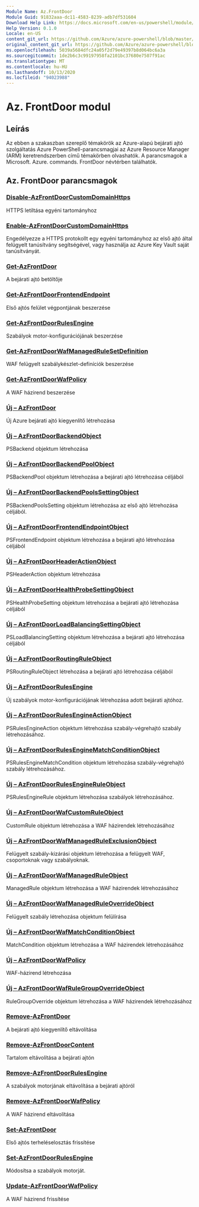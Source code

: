 ```yaml
---
Module Name: Az.FrontDoor
Module Guid: 91832aaa-dc11-4583-8239-adb7df531604
Download Help Link: https://docs.microsoft.com/en-us/powershell/module/az.frontdoor
Help Version: 0.1.0
Locale: en-US
content_git_url: https://github.com/Azure/azure-powershell/blob/master/src/FrontDoor/FrontDoor/help/Az.FrontDoor.md
original_content_git_url: https://github.com/Azure/azure-powershell/blob/master/src/FrontDoor/FrontDoor/help/Az.FrontDoor.md
ms.openlocfilehash: 5039a5684dfc24a05f2d79e49397b8d064bc6a3a
ms.sourcegitcommit: 1de2b6c3c99197958fa2101bc37680e7507f91ac
ms.translationtype: MT
ms.contentlocale: hu-HU
ms.lasthandoff: 10/13/2020
ms.locfileid: "94023988"
---
```

# Az. FrontDoor modul
## Leírás
Az ebben a szakaszban szereplő témakörök az Azure-alapú bejárati ajtó szolgáltatás Azure PowerShell-parancsmagjai az Azure Resource Manager (ARM) keretrendszerben című témakörben olvashatók. A parancsmagok a Microsoft. Azure. commands. FrontDoor névtérben találhatók.

## Az. FrontDoor parancsmagok
### [Disable-AzFrontDoorCustomDomainHttps](Disable-AzFrontDoorCustomDomainHttps.md)
HTTPS letiltása egyéni tartományhoz

### [Enable-AzFrontDoorCustomDomainHttps](Enable-AzFrontDoorCustomDomainHttps.md)
Engedélyezze a HTTPS protokollt egy egyéni tartományhoz az első ajtó által felügyelt tanúsítvány segítségével, vagy használja az Azure Key Vault saját tanúsítványát.

### [Get-AzFrontDoor](Get-AzFrontDoor.md)
A bejárati ajtó betöltője

### [Get-AzFrontDoorFrontendEndpoint](Get-AzFrontDoorFrontendEndpoint.md)
Első ajtós felület végpontjának beszerzése

### [Get-AzFrontDoorRulesEngine](Get-AzFrontDoorRulesEngine.md)
Szabályok motor-konfigurációjának beszerzése

### [Get-AzFrontDoorWafManagedRuleSetDefinition](Get-AzFrontDoorWafManagedRuleSetDefinition.md)
WAF felügyelt szabálykészlet-definíciók beszerzése

### [Get-AzFrontDoorWafPolicy](Get-AzFrontDoorWafPolicy.md)
A WAF házirend beszerzése

### [Új – AzFrontDoor](New-AzFrontDoor.md)
Új Azure bejárati ajtó kiegyenlítő létrehozása

### [Új – AzFrontDoorBackendObject](New-AzFrontDoorBackendObject.md)
PSBackend objektum létrehozása

### [Új – AzFrontDoorBackendPoolObject](New-AzFrontDoorBackendPoolObject.md)
PSBackendPool objektum létrehozása a bejárati ajtó létrehozása céljából

### [Új – AzFrontDoorBackendPoolsSettingObject](New-AzFrontDoorBackendPoolsSettingObject.md)
PSBackendPoolsSetting objektum létrehozása az első ajtó létrehozása céljából.

### [Új – AzFrontDoorFrontendEndpointObject](New-AzFrontDoorFrontendEndpointObject.md)
PSFrontendEndpoint objektum létrehozása a bejárati ajtó létrehozása céljából

### [Új – AzFrontDoorHeaderActionObject](New-AzFrontDoorHeaderActionObject.md)
PSHeaderAction objektum létrehozása

### [Új – AzFrontDoorHealthProbeSettingObject](New-AzFrontDoorHealthProbeSettingObject.md)
PSHealthProbeSetting objektum létrehozása a bejárati ajtó létrehozása céljából

### [Új – AzFrontDoorLoadBalancingSettingObject](New-AzFrontDoorLoadBalancingSettingObject.md)
PSLoadBalancingSetting objektum létrehozása a bejárati ajtó létrehozása céljából

### [Új – AzFrontDoorRoutingRuleObject](New-AzFrontDoorRoutingRuleObject.md)
PSRoutingRuleObject létrehozása a bejárati ajtó létrehozása céljából

### [Új – AzFrontDoorRulesEngine](New-AzFrontDoorRulesEngine.md)
Új szabályok motor-konfigurációjának létrehozása adott bejárati ajtóhoz. 

### [Új – AzFrontDoorRulesEngineActionObject](New-AzFrontDoorRulesEngineActionObject.md)
PSRulesEngineAction objektum létrehozása szabály-végrehajtó szabály létrehozásához.

### [Új – AzFrontDoorRulesEngineMatchConditionObject](New-AzFrontDoorRulesEngineMatchConditionObject.md)
PSRulesEngineMatchCondition objektum létrehozása szabály-végrehajtó szabály létrehozásához.

### [Új – AzFrontDoorRulesEngineRuleObject](New-AzFrontDoorRulesEngineRuleObject.md)
PSRulesEngineRule objektum létrehozása szabályok létrehozásához.

### [Új – AzFrontDoorWafCustomRuleObject](New-AzFrontDoorWafCustomRuleObject.md)
CustomRule objektum létrehozása a WAF házirendek létrehozásához

### [Új – AzFrontDoorWafManagedRuleExclusionObject](New-AzFrontDoorWafManagedRuleExclusionObject.md)
Felügyelt szabály-kizárási objektum létrehozása a felügyelt WAF, csoportoknak vagy szabályoknak.

### [Új – AzFrontDoorWafManagedRuleObject](New-AzFrontDoorWafManagedRuleObject.md)
ManagedRule objektum létrehozása a WAF házirendek létrehozásához

### [Új – AzFrontDoorWafManagedRuleOverrideObject](New-AzFrontDoorWafManagedRuleOverrideObject.md)
Felügyelt szabály létrehozása objektum felülírása

### [Új – AzFrontDoorWafMatchConditionObject](New-AzFrontDoorWafMatchConditionObject.md)
MatchCondition objektum létrehozása a WAF házirendek létrehozásához

### [Új – AzFrontDoorWafPolicy](New-AzFrontDoorWafPolicy.md)
WAF-házirend létrehozása

### [Új – AzFrontDoorWafRuleGroupOverrideObject](New-AzFrontDoorWafRuleGroupOverrideObject.md)
RuleGroupOverride objektum létrehozása a WAF házirendek létrehozásához

### [Remove-AzFrontDoor](Remove-AzFrontDoor.md)
A bejárati ajtó kiegyenlítő eltávolítása

### [Remove-AzFrontDoorContent](Remove-AzFrontDoorContent.md)
Tartalom eltávolítása a bejárati ajtón

### [Remove-AzFrontDoorRulesEngine](Remove-AzFrontDoorRulesEngine.md)
A szabályok motorjának eltávolítása a bejárati ajtóról

### [Remove-AzFrontDoorWafPolicy](Remove-AzFrontDoorWafPolicy.md)
A WAF házirend eltávolítása

### [Set-AzFrontDoor](Set-AzFrontDoor.md)
Első ajtós terheléselosztás frissítése

### [Set-AzFrontDoorRulesEngine](Set-AzFrontDoorRulesEngine.md)
Módosítsa a szabályok motorját.

### [Update-AzFrontDoorWafPolicy](Update-AzFrontDoorWafPolicy.md)
A WAF házirend frissítése

